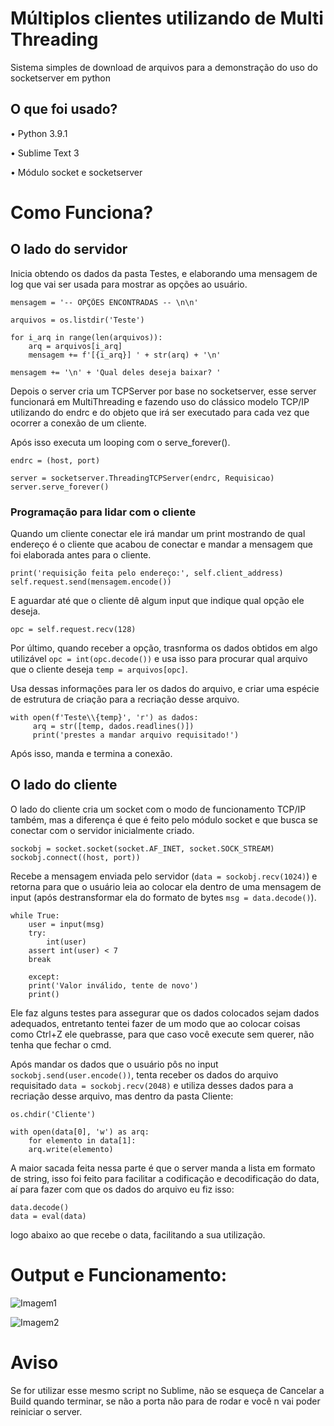 # Múltiplos clientes utilizando de Multi Threading
Sistema simples de download de arquivos para a demonstração do uso do socketserver em python

## O que foi usado?

• Python 3.9.1

• Sublime Text 3

• Módulo socket e socketserver


# Como Funciona?

## O lado do servidor

Inicia obtendo os dados da pasta Testes, e elaborando uma mensagem de log que vai ser usada para 
mostrar as opções ao usuário.

```
mensagem = '-- OPÇÕES ENCONTRADAS -- \n\n'

arquivos = os.listdir('Teste')

for i_arq in range(len(arquivos)):
    arq = arquivos[i_arq]
    mensagem += f'[{i_arq}] ' + str(arq) + '\n'

mensagem += '\n' + 'Qual deles deseja baixar? '
```

Depois o server cria um TCPServer por base no socketserver, esse server funcionará em MultiThreading
e fazendo uso do clássico modelo TCP/IP utilizando do endrc e do objeto que irá ser executado para cada
vez que ocorrer a conexão de um cliente.

Após isso executa um looping com o serve_forever().

```
endrc = (host, port)

server = socketserver.ThreadingTCPServer(endrc, Requisicao)
server.serve_forever()
```

### Programação para lidar com o cliente

Quando um cliente conectar ele irá mandar um print mostrando de qual endereço é o cliente que acabou de conectar e mandar a mensagem que foi elaborada antes para o cliente.

```
print('requisição feita pelo endereço:', self.client_address)
self.request.send(mensagem.encode())
```

E aguardar até que o cliente dê algum input que indique qual opção ele deseja.

`opc = self.request.recv(128)`

Por último, quando receber a opção, trasnforma os dados obtidos em algo utilizável `opc = int(opc.decode())` e usa isso para procurar qual arquivo que o cliente deseja `temp = arquivos[opc]`.

Usa dessas informações para ler os dados do arquivo, e criar uma espécie de estrutura de criação para a recriação desse arquivo.

```
with open(f'Teste\\{temp}', 'r') as dados:
     arq = str([temp, dados.readlines()])
     print('prestes a mandar arquivo requisitado!')
```

Após isso, manda e termina a conexão.

## O lado do cliente

O lado do cliente cria um socket com o modo de funcionamento TCP/IP também, mas a diferença é que é 
feito pelo módulo socket e que busca se conectar com o servidor inicialmente criado.

```
sockobj = socket.socket(socket.AF_INET, socket.SOCK_STREAM)
sockobj.connect((host, port))
```

Recebe a mensagem enviada pelo servidor (`data = sockobj.recv(1024)`) e retorna para que o usuário leia ao colocar 
ela dentro de uma mensagem de input (após destransformar ela do formato de bytes `msg = data.decode()`).

```
while True:
    user = input(msg)
    try:
        int(user)
	assert int(user) < 7
	break 

    except:
	print('Valor inválido, tente de novo')
	print()
```

Ele faz alguns testes para assegurar que os dados colocados sejam dados adequados, entretanto tentei fazer de um modo
que ao colocar coisas como Ctrl+Z ele quebrasse, para que caso você execute sem querer, não tenha que fechar o cmd.

Após mandar os dados que o usuário pôs no input `sockobj.send(user.encode())`, tenta receber os dados do arquivo requisitado
`data = sockobj.recv(2048)` e utiliza desses dados para a recriação desse arquivo, mas dentro da pasta Cliente:

```
os.chdir('Cliente')

with open(data[0], 'w') as arq:
    for elemento in data[1]:
    arq.write(elemento)
```

A maior sacada feita nessa parte é que o server manda a lista em formato de string, isso foi feito para facilitar a codificação
e decodificação do data, aí para fazer com que os dados do arquivo eu fiz isso:

```
data.decode()
data = eval(data)
```

logo abaixo ao que recebe o data, facilitando a sua utilização.

# Output e Funcionamento:

![Imagem1](https://github.com/budes/Multiplos-Clientes-Em-Threading-TCP/blob/main/Imagens/1.png)

![Imagem2](https://github.com/budes/Multiplos-Clientes-Em-Threading-TCP/blob/main/Imagens/2.png)

# Aviso

Se for utilizar esse mesmo script no Sublime, não se esqueça de Cancelar a Build quando terminar, se não a porta não para de rodar e você n vai poder reiniciar o server.

